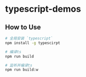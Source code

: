 # typescript-demos

## How to Use

```sh
# 全局安装 `typescript`
npm install -g typescirpt

# 编译ts
npm run build

# 监听并编译ts
npm run build:w
```